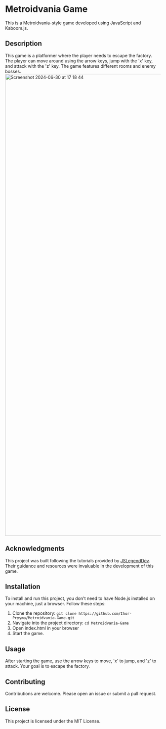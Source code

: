 # Metroidvania Game

This is a Metroidvania-style game developed using JavaScript and Kaboom.js.

## Description

This game is a platformer where the player needs to escape the factory. The player can move around using the arrow keys, jump with the 'x' key, and attack with the 'z' key. The game features different rooms and enemy bosses.
<img width="1494" alt="Screenshot 2024-06-30 at 17 18 44" src="https://github.com/Ihor-Pryyma/Metroidvania-Game/assets/83470037/6ebef6c2-c84c-4a15-9aac-159ddc5d803b">


## Acknowledgments

This project was built following the tutorials provided by [JSLegendDev](https://www.youtube.com/@JSLegendDev). Their guidance and resources were invaluable in the development of this game.

## Installation

To install and run this project, you don't need to have Node.js installed on your machine, just a browser. Follow these steps:

1. Clone the repository: `git clone https://github.com/Ihor-Pryyma/Metroidvania-Game.git`
2. Navigate into the project directory: `cd Metroidvania-Game`
3. Open index.html in your browser
4. Start the game.

## Usage

After starting the game, use the arrow keys to move, 'x' to jump, and 'z' to attack. Your goal is to escape the factory.

## Contributing

Contributions are welcome. Please open an issue or submit a pull request.

## License

This project is licensed under the MIT License.

